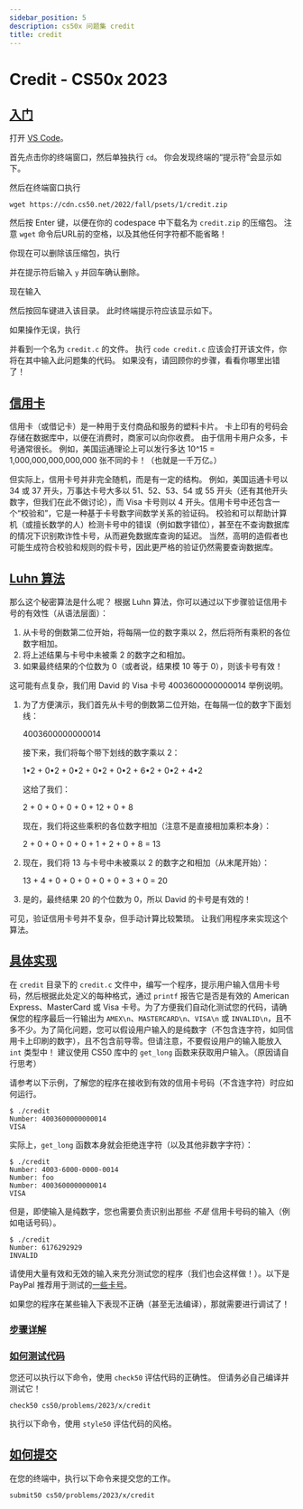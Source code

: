 ```yaml
---
sidebar_position: 5
description: cs50x 问题集 credit
title: credit
---
```


# Credit - CS50x 2023

## [入门](#getting-started)

打开 [VS Code](https://cs50.dev/)。

首先点击你的终端窗口，然后单独执行 `cd`。 你会发现终端的“提示符”会显示如下。

然后在终端窗口执行

```
wget https://cdn.cs50.net/2022/fall/psets/1/credit.zip

```

然后按 Enter 键，以便在你的 codespace 中下载名为 `credit.zip` 的压缩包。 注意 `wget` 命令后URL前的空格，以及其他任何字符都不能省略！

你现在可以删除该压缩包，执行

并在提示符后输入 `y` 并回车确认删除。

现在输入

然后按回车键进入该目录。 此时终端提示符应该显示如下。

如果操作无误，执行

并看到一个名为 `credit.c` 的文件。 执行 `code credit.c` 应该会打开该文件，你将在其中输入此问题集的代码。 如果没有，请回顾你的步骤，看看你哪里出错了！

## [信用卡](#credit-cards)

信用卡（或借记卡）是一种用于支付商品和服务的塑料卡片。 卡上印有的号码会存储在数据库中，以便在消费时，商家可以向你收费。 由于信用卡用户众多，卡号通常很长。 例如，美国运通理论上可以发行多达 10^15 = 1,000,000,000,000,000 张不同的卡！（也就是一千万亿。）

但实际上，信用卡号并非完全随机，而是有一定的结构。 例如，美国运通卡号以 34 或 37 开头，万事达卡号大多以 51、52、53、54 或 55 开头（还有其他开头数字，但我们在此不做讨论），而 Visa 卡号则以 4 开头。信用卡号中还包含一个“校验和”，它是一种基于卡号数字间数学关系的验证码。 校验和可以帮助计算机（或擅长数学的人）检测卡号中的错误（例如数字错位），甚至在不查询数据库的情况下识别欺诈性卡号，从而避免数据库查询的延迟。 当然，高明的造假者也可能生成符合校验和规则的假卡号，因此更严格的验证仍然需要查询数据库。

## [Luhn 算法](#luhns-algorithm)

那么这个秘密算法是什么呢？ 根据 Luhn 算法，你可以通过以下步骤验证信用卡号的有效性（从语法层面）：

1.  从卡号的倒数第二位开始，将每隔一位的数字乘以 2，然后将所有乘积的各位数字相加。
2.  将上述结果与卡号中未被乘 2 的数字之和相加。
3.  如果最终结果的个位数为 0（或者说，结果模 10 等于 0），则该卡号有效！

这可能有点复杂，我们用 David 的 Visa 卡号 4003600000000014 举例说明。

1.  为了方便演示，我们首先从卡号的倒数第二位开始，在每隔一位的数字下面划线：
    
    4003600000000014
    
    接下来，我们将每个带下划线的数字乘以 2：
    
    1•2 + 0•2 + 0•2 + 0•2 + 0•2 + 6•2 + 0•2 + 4•2
    
    这给了我们：
    
    2 + 0 + 0 + 0 + 0 + 12 + 0 + 8
    
    现在，我们将这些乘积的各位数字相加（注意不是直接相加乘积本身）：
    
    2 + 0 + 0 + 0 + 0 + 1 + 2 + 0 + 8 = 13
    
2.  现在，我们将 13 与卡号中未被乘以 2 的数字之和相加（从末尾开始）：
    
    13 + 4 + 0 + 0 + 0 + 0 + 0 + 3 + 0 = 20
    
3.  是的，最终结果 20 的个位数为 0，所以 David 的卡号是有效的！
    

可见，验证信用卡号并不复杂，但手动计算比较繁琐。 让我们用程序来实现这个算法。

## [具体实现](#implementation-details)
在 `credit` 目录下的 `credit.c` 文件中，编写一个程序，提示用户输入信用卡号码，然后根据此处定义的每种格式，通过 `printf` 报告它是否是有效的 American Express、MasterCard 或 Visa 卡号。为了方便我们自动化测试您的代码，请确保您的程序最后一行输出为 `AMEX\n`、`MASTERCARD\n`、`VISA\n` 或 `INVALID\n`，且不多不少。为了简化问题，您可以假设用户输入的是纯数字（不包含连字符，如同信用卡上印刷的数字），且不包含前导零。但请注意，不要假设用户的输入能放入 `int` 类型中！ 建议使用 CS50 库中的 `get_long` 函数来获取用户输入。（原因请自行思考）

请参考以下示例，了解您的程序在接收到有效的信用卡号码（不含连字符）时应如何运行。

```
$ ./credit
Number: 4003600000000014
VISA

```

实际上，`get_long` 函数本身就会拒绝连字符（以及其他非数字字符）：

```
$ ./credit
Number: 4003-6000-0000-0014
Number: foo
Number: 4003600000000014
VISA

```

但是，即使输入是纯数字，您也需要负责识别出那些 *不是* 信用卡号码的输入（例如电话号码）。

```
$ ./credit
Number: 6176292929
INVALID

```

请使用大量有效和无效的输入来充分测试您的程序（我们也会这样做！）。以下是 PayPal 推荐用于测试的[一些卡号](https://developer.paypal.com/api/nvp-soap/payflow/integration-guide/test-transactions/#standard-test-cards)。

如果您的程序在某些输入下表现不正确（甚至无法编译），那就需要进行调试了！

### [步骤详解](#walkthrough)

### [如何测试代码](#how-to-test-your-code)

您还可以执行以下命令，使用 `check50` 评估代码的正确性。 但请务必自己编译并测试它！

```
check50 cs50/problems/2023/x/credit

```

执行以下命令，使用 `style50` 评估代码的风格。

## [如何提交](#how-to-submit)

在您的终端中，执行以下命令来提交您的工作。

```
submit50 cs50/problems/2023/x/credit

```

